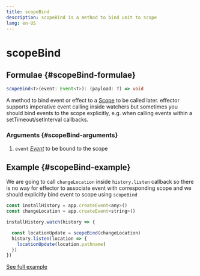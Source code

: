 ```yaml
---
title: scopeBind
description: scopeBind is a method to bind unit to scope
lang: en-US
---
```


# scopeBind

## Formulae {#scopeBind-formulae}

```ts
scopeBind<T>(event: Event<T>): (payload: T) => void
```

A method to bind event or effect to a [Scope](/api/effector/Scope.md) to be called later. effector supports imperative event calling inside watchers but sometimes you should bind events to the scope explicitly, e.g. when calling events within a setTimeout/setInterval callbacks.

### Arguments {#scopeBind-arguments}

1. `event` [_Event_](/api/effector/Event.md) to be bound to the scope

## Example {#scopeBind-example}

We are going to call `changeLocation` inside `history.listen` callback so there is no way for effector to associate event with corresponding scope and we should explicitly bind event to scope using `scopeBind`

```js
const installHistory = app.createEvent<any>()
const changeLocation = app.createEvent<string>()

installHistory.watch(history => {

  const locationUpdate = scopeBind(changeLocation)
  history.listen(location => {
    locationUpdate(location.pathname)
  })
})
```

[See full example](https://github.com/effector/effector/blob/master/examples/react-ssr/src/app.tsx#L128)
